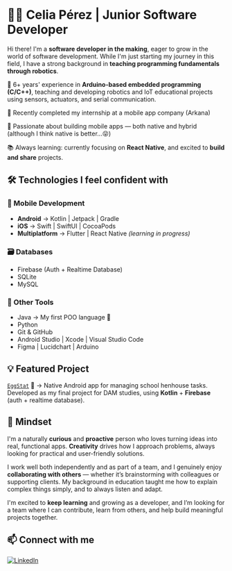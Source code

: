 # 👩‍💻 Celia Pérez | Junior Software Developer

Hi there! I'm a **software developer in the making**, eager to grow in the world of software development. While I'm just starting my journey in this field, I have a strong background in **teaching programming fundamentals through robotics**.  

🔹 6+ years' experience in **Arduino-based embedded programming (C/C++)**, teaching and developing robotics and IoT educational projects using sensors, actuators, and serial communication.

💼 Recently completed my internship at a mobile app company (Arkana)

📲 Passionate about building mobile apps — both native and hybrid (although I think native is better...😝)

📚 Always learning: currently focusing on **React Native**, and excited to **build and share** projects.  

## 🛠 Technologies I feel confident with  
### 📱 Mobile Development
- **Android** → Kotlin | Jetpack | Gradle
- **iOS** → Swift | SwiftUI | CocoaPods
- **Multiplatform** → Flutter | React Native *(learning in progress)*

### 🗃️ Databases
- Firebase (Auth + Realtime Database)
- SQLite
- MySQL

### 🧰 Other Tools
- Java → My first POO language 🩵
- Python
- Git & GitHub
- Android Studio | Xcode | Visual Studio Code
- Figma | Lucidchart | Arduino

## 💡 Featured Project

[`EggStat`](https://github.com/TeacherCelia/EggStat) 🐣 → Native Android app for managing school henhouse tasks. Developed as my final project for DAM studies, using **Kotlin** + **Firebase** (auth + realtime database).

## 🧠 Mindset

I'm a naturally **curious** and **proactive** person who loves turning ideas into real, functional apps. **Creativity** drives how I approach problems, always looking for practical and user-friendly solutions.

I work well both independently and as part of a team, and I genuinely enjoy **collaborating with others** — whether it’s brainstorming with colleagues or supporting clients. My background in education taught me how to explain complex things simply, and to always listen and adapt.

I'm excited to **keep learning** and growing as a developer, and I’m looking for a team where I can contribute, learn from others, and help build meaningful projects together.

## 📫 Connect with me
[![LinkedIn](https://img.shields.io/badge/LinkedIn-CeliaPérez-blue?style=flat&logo=linkedin)](https://www.linkedin.com/in/theteachercelia)  

